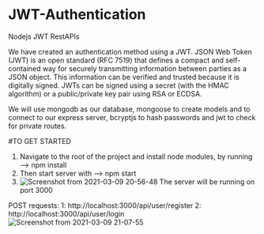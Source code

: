 # JWT-Authentication
Nodejs JWT RestAPIs

We have created an authentication method using a JWT. JSON Web Token (JWT) is an open standard (RFC 7519) that defines a compact and self-contained way for securely transmitting information between parties as a JSON object. 
This information can be verified and trusted because it is digitally signed.
JWTs can be signed using a secret (with the HMAC algorithm) or a public/private key pair using RSA or ECDSA.

We will use mongodb as our database, mongoose to create models and to connect to our express server, bcryptjs to hash passwords and jwt to check for private routes.

#TO GET STARTED
1. Navigate to the root of the project and install node modules,
by running --> npm install
2. Then start server with --> npm start
3. ![Screenshot from 2021-03-09 20-56-48](https://user-images.githubusercontent.com/29667186/110522869-0ea8ac00-811a-11eb-8c73-2655b5d3a384.png)
The server will be running on port 3000

POST requests: 1: http://localhost:3000/api/user/register
               2: http://localhost:3000/api/user/login
               ![Screenshot from 2021-03-09 21-07-55](https://user-images.githubusercontent.com/29667186/110524160-b4a8e600-811b-11eb-8d6f-c030de46450d.png)

